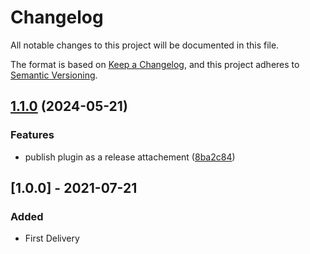 # Changelog

All notable changes to this project will be documented in this file.

The format is based on [Keep a Changelog](https://keepachangelog.com/en/1.0.0/),
and this project adheres to [Semantic Versioning](https://semver.org/spec/v2.0.0.html).



## [1.1.0](https://github.com/Yasmine92/alm-plug-in-for-grafana/compare/v1.0.0...v1.1.0) (2024-05-21)


### Features

* publish plugin as a release attachement ([8ba2c84](https://github.com/Yasmine92/alm-plug-in-for-grafana/commit/8ba2c84f4ab78dd92cc5d1dac1245d204128a815))

## [1.0.0] - 2021-07-21

### Added

- First Delivery
